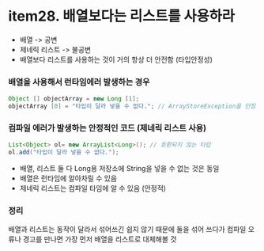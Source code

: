 # item28. 배열보다는 리스트를 사용하라

-   배열 -> 공변
-   제네릭 리스트 -> 불공변
-   배열보다 리스트를 사용하는 것이 거의 항상 더 안전함 (타입안정성)

### 배열을 사용해서 런타임에러 발생하는 경우

```java
Object [] objectArray = new Long [1];
objectArray [0] = "타입이 달라 넣을 수 없다."; // ArrayStoreException을 던짐
```

### 컴파일 에러가 발생하는 안정적인 코드 (제네릭 리스트 사용)

```java
List<Object> ol= new ArrayList<Long>(); // 호환되지 않는 타입
ol.add("타입이 달라 넣을 수 없다.");
```

-   배열, 리스트 둘 다 Long용 저장소에 String을 넣을 수 없는 것은 동일
-   배열은 런타임에 알아차릴 수 있음
-   제네릭 리스트는 컴파일 타임에 알 수 있음 (안정적)

### 정리

배열과 리스트는 동작이 달라서 섞어쓰긴 쉽지 않기 때문에 둘을 섞어 쓰다가 컴파일 오류나 경고를 만나면 가장 먼저 배열을 리스트로 대체해볼 것
